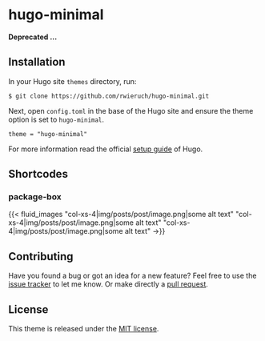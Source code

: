 # hugo-minimal

**Deprecated ...**

## Installation

In your Hugo site `themes` directory, run:

```
$ git clone https://github.com/rwieruch/hugo-minimal.git
```

Next, open `config.toml` in the base of the Hugo site and ensure the theme option is set to `hugo-minimal`.

```
theme = "hugo-minimal"
```

For more information read the official [setup guide](https://gohugo.io/overview/installing/) of Hugo.

## Shortcodes

### package-box

{{< fluid_images
  "col-xs-4|img/posts/post/image.png|some alt text"
  "col-xs-4|img/posts/post/image.png|some alt text"
  "col-xs-4|img/posts/post/image.png|some alt text"
->}}

## Contributing

Have you found a bug or got an idea for a new feature? Feel free to use the [issue tracker](//github.com/rwieruch/hugo-minimal/issues) to let me know. Or make directly a [pull request](//github.com/rwieruch/hugo-minimal/pulls).

## License

This theme is released under the [MIT license](LICENSE.md).
